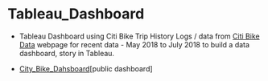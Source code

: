 # Tableau_Dashboard

* Tableau Dashboard using Citi Bike Trip History Logs / data from [Citi Bike Data](https://www.citibikenyc.com/system-data) webpage for recent data - May 2018 to July 2018 to build a data dashboard, story in Tableau.

* [City_Bike_Dahsboard](https://public.tableau.com/profile/meghana7022#!/)[public dashboard] 



